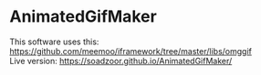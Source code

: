 # AnimatedGifMaker

This software uses this: https://github.com/meemoo/iframework/tree/master/libs/omggif  
Live version:
https://soadzoor.github.io/AnimatedGifMaker/
